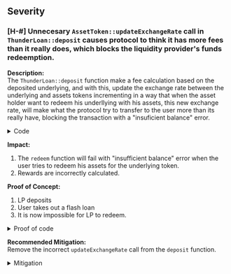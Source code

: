 ## Severity


### [H-#] Unnecesary `AssetToken::updateExchangeRate` call in `ThunderLoan::deposit` causes protocol to think it has more fees than it really does, which blocks the liquidity provider's funds redeemption.

**Description:**\
The `ThunderLoan::deposit` function make a fee calculation based on the deposited underlying, and with this, update the exchange rate between the underlying and assets tokens incrementing in a way that when the asset holder want to redeem his underllying with his assets, this new exchange rate, will make what the protocol try to transfer to the user more than its really have, blocking the transaction with a "insuficient balance" error.

<details><summary>Code</summary>

```javascript
function deposit(IERC20 token, uint256 amount) external revertIfZero(amount) revertIfNotAllowedToken(token) {
    AssetToken assetToken = s_tokenToAssetToken[token];
    uint256 exchangeRate = assetToken.getExchangeRate();

    uint256 mintAmount = (amount * assetToken.EXCHANGE_RATE_PRECISION()) / exchangeRate;
    emit Deposit(msg.sender, token, amount);
    assetToken.mint(msg.sender, mintAmount);
    
@>  uint256 calculatedFee = getCalculatedFee(token, amount);
@>  assetToken.updateExchangeRate(calculatedFee);

    token.safeTransferFrom(msg.sender, address(assetToken), amount);
}
```
</details>

**Impact:**
1. The `redeem` function will fail with "insufficient balance" error when the user tries to redeem his assets for the underlying token. 
2. Rewards are incorrectly calculated.

**Proof of Concept:**
1. LP deposits
2. User takes out a flash loan
3. It is now impossible for LP to redeem.

<details>
<summary>Proof of code</summary>

Place the following into `ThunderLoanTest.t.sol`

```javascript
function testRedeemAfterLoan() public setAllowedToken hasDeposits {
    AssetToken asset = thunderLoan.getAssetFromToken(tokenA);
    uint256 amountToBorrow = AMOUNT * 10;
    uint256 calculatedFee = thunderLoan.getCalculatedFee(tokenA, amountToBorrow);

    vm.startPrank(user);
    tokenA.mint(address(mockFlashLoanReceiver), calculatedFee); // mint some tokens for cancel the fees
    thunderLoan.flashloan(address(mockFlashLoanReceiver), tokenA, amountToBorrow, "");
    vm.stopPrank();

    uint256 amountToRedeem = asset.balanceOf(liquidityProvider);

    vm.prank(liquidityProvider);
    thunderLoan.redeem(tokenA, amountToRedeem);
}
```
</details>

**Recommended Mitigation:**\
Remove the incorrect `updateExchangeRate` call from the `deposit` function.

<details>
<summary>Mitigation</summary>

```diff
function deposit(IERC20 token, uint256 amount) external revertIfZero(amount) revertIfNotAllowedToken(token) {
    AssetToken assetToken = s_tokenToAssetToken[token];
    uint256 exchangeRate = assetToken.getExchangeRate();

    uint256 mintAmount = (amount * assetToken.EXCHANGE_RATE_PRECISION()) / exchangeRate;
    emit Deposit(msg.sender, token, amount);
    assetToken.mint(msg.sender, mintAmount);
    
-   uint256 calculatedFee = getCalculatedFee(token, amount);
-   assetToken.updateExchangeRate(calculatedFee);

    token.safeTransferFrom(msg.sender, address(assetToken), amount);
}
```
</details>
